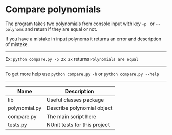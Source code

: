 # Compare polynomials

The program takes two polynomials from console input with key ```-p ``` or ```--polynoms``` and return if they are equal or not.

If you have a mistake in input polynoms it returns an error and description of mistake. 
***
Ex: ```python compare.py -p 2x 2x``` returns ```Polynomials are equal```
***
To get more help use ```python compare.py -h``` or ```python compare.py --help```
***
Name            | Description
----------------|----------------------
lib             | Useful classes package
polynomial.py   | Describe polynomial object
compare.py      | The main script here
tests.py        | NUnit tests for this project

